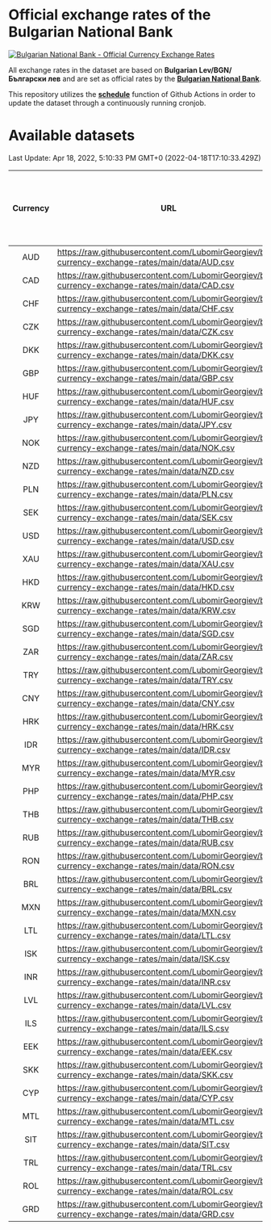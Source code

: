 # Official exchange rates of the Bulgarian National Bank

[![Bulgarian National Bank - Official Currency Exchange Rates](https://github.com/LubomirGeorgiev/bnb-currency-exchange-rates/actions/workflows/update-rates.yml/badge.svg?branch=main)](https://github.com/LubomirGeorgiev/bnb-currency-exchange-rates/actions/workflows/update-rates.yml)

All exchange rates in the dataset are based on **Bulgarian Lev/BGN/Български лев** and are set as official rates by the [**Bulgarian National Bank**](https://www.bnb.bg/Statistics/StExternalSector/StExchangeRates/StERForeignCurrencies/index.htm?toLang=_EN).

This repository utilizes the [**schedule**](https://docs.github.com/en/actions/reference/events-that-trigger-workflows) function of Github Actions in order to update the dataset through a continuously running cronjob.

# Available datasets

<!-- START LINKS (DO NOT EVER FU*ING DELETE THIS COMMENT FOR THE LOVE OF YOUR LIFE!!! IF YOU ARE CURIOS HOW IT WORKS, YOU CAN HAVE A LOOK AT ./src/updateReadme.ts) -->

Last Update: Apr 18, 2022, 5:10:33 PM GMT+0 (2022-04-18T17:10:33.429Z)

| Currency | URL                                                                                             | Number of records | Number of missing days that were filled in |
| :------: | ----------------------------------------------------------------------------------------------- | :---------------: | :----------------------------------------: |
|   AUD    | https://raw.githubusercontent.com/LubomirGeorgiev/bnb-currency-exchange-rates/main/data/AUD.csv |       8105        |                    2500                    |
|   CAD    | https://raw.githubusercontent.com/LubomirGeorgiev/bnb-currency-exchange-rates/main/data/CAD.csv |       8105        |                    2500                    |
|   CHF    | https://raw.githubusercontent.com/LubomirGeorgiev/bnb-currency-exchange-rates/main/data/CHF.csv |       8105        |                    2500                    |
|   CZK    | https://raw.githubusercontent.com/LubomirGeorgiev/bnb-currency-exchange-rates/main/data/CZK.csv |       8105        |                    2500                    |
|   DKK    | https://raw.githubusercontent.com/LubomirGeorgiev/bnb-currency-exchange-rates/main/data/DKK.csv |       8105        |                    2500                    |
|   GBP    | https://raw.githubusercontent.com/LubomirGeorgiev/bnb-currency-exchange-rates/main/data/GBP.csv |       8105        |                    2500                    |
|   HUF    | https://raw.githubusercontent.com/LubomirGeorgiev/bnb-currency-exchange-rates/main/data/HUF.csv |       8105        |                    2500                    |
|   JPY    | https://raw.githubusercontent.com/LubomirGeorgiev/bnb-currency-exchange-rates/main/data/JPY.csv |       8105        |                    2500                    |
|   NOK    | https://raw.githubusercontent.com/LubomirGeorgiev/bnb-currency-exchange-rates/main/data/NOK.csv |       8105        |                    2500                    |
|   NZD    | https://raw.githubusercontent.com/LubomirGeorgiev/bnb-currency-exchange-rates/main/data/NZD.csv |       8105        |                    2500                    |
|   PLN    | https://raw.githubusercontent.com/LubomirGeorgiev/bnb-currency-exchange-rates/main/data/PLN.csv |       8105        |                    2500                    |
|   SEK    | https://raw.githubusercontent.com/LubomirGeorgiev/bnb-currency-exchange-rates/main/data/SEK.csv |       8105        |                    2500                    |
|   USD    | https://raw.githubusercontent.com/LubomirGeorgiev/bnb-currency-exchange-rates/main/data/USD.csv |       8105        |                    2500                    |
|   XAU    | https://raw.githubusercontent.com/LubomirGeorgiev/bnb-currency-exchange-rates/main/data/XAU.csv |       8105        |                    2502                    |
|   HKD    | https://raw.githubusercontent.com/LubomirGeorgiev/bnb-currency-exchange-rates/main/data/HKD.csv |       7803        |                    2409                    |
|   KRW    | https://raw.githubusercontent.com/LubomirGeorgiev/bnb-currency-exchange-rates/main/data/KRW.csv |       7803        |                    2409                    |
|   SGD    | https://raw.githubusercontent.com/LubomirGeorgiev/bnb-currency-exchange-rates/main/data/SGD.csv |       7803        |                    2409                    |
|   ZAR    | https://raw.githubusercontent.com/LubomirGeorgiev/bnb-currency-exchange-rates/main/data/ZAR.csv |       7803        |                    2409                    |
|   TRY    | https://raw.githubusercontent.com/LubomirGeorgiev/bnb-currency-exchange-rates/main/data/TRY.csv |       6285        |                    1939                    |
|   CNY    | https://raw.githubusercontent.com/LubomirGeorgiev/bnb-currency-exchange-rates/main/data/CNY.csv |       6165        |                    1903                    |
|   HRK    | https://raw.githubusercontent.com/LubomirGeorgiev/bnb-currency-exchange-rates/main/data/HRK.csv |       6165        |                    1903                    |
|   IDR    | https://raw.githubusercontent.com/LubomirGeorgiev/bnb-currency-exchange-rates/main/data/IDR.csv |       6165        |                    1903                    |
|   MYR    | https://raw.githubusercontent.com/LubomirGeorgiev/bnb-currency-exchange-rates/main/data/MYR.csv |       6165        |                    1903                    |
|   PHP    | https://raw.githubusercontent.com/LubomirGeorgiev/bnb-currency-exchange-rates/main/data/PHP.csv |       6165        |                    1903                    |
|   THB    | https://raw.githubusercontent.com/LubomirGeorgiev/bnb-currency-exchange-rates/main/data/THB.csv |       6165        |                    1903                    |
|   RUB    | https://raw.githubusercontent.com/LubomirGeorgiev/bnb-currency-exchange-rates/main/data/RUB.csv |       6117        |                    1888                    |
|   RON    | https://raw.githubusercontent.com/LubomirGeorgiev/bnb-currency-exchange-rates/main/data/RON.csv |       6106        |                    1885                    |
|   BRL    | https://raw.githubusercontent.com/LubomirGeorgiev/bnb-currency-exchange-rates/main/data/BRL.csv |       5195        |                    1606                    |
|   MXN    | https://raw.githubusercontent.com/LubomirGeorgiev/bnb-currency-exchange-rates/main/data/MXN.csv |       5195        |                    1606                    |
|   LTL    | https://raw.githubusercontent.com/LubomirGeorgiev/bnb-currency-exchange-rates/main/data/LTL.csv |       5155        |                    1584                    |
|   ISK    | https://raw.githubusercontent.com/LubomirGeorgiev/bnb-currency-exchange-rates/main/data/ISK.csv |       5106        |                    1579                    |
|   INR    | https://raw.githubusercontent.com/LubomirGeorgiev/bnb-currency-exchange-rates/main/data/INR.csv |       4828        |                    1492                    |
|   LVL    | https://raw.githubusercontent.com/LubomirGeorgiev/bnb-currency-exchange-rates/main/data/LVL.csv |       4790        |                    1470                    |
|   ILS    | https://raw.githubusercontent.com/LubomirGeorgiev/bnb-currency-exchange-rates/main/data/ILS.csv |       4102        |                    1271                    |
|   EEK    | https://raw.githubusercontent.com/LubomirGeorgiev/bnb-currency-exchange-rates/main/data/EEK.csv |       4000        |                    1226                    |
|   SKK    | https://raw.githubusercontent.com/LubomirGeorgiev/bnb-currency-exchange-rates/main/data/SKK.csv |       2970        |                    912                     |
|   CYP    | https://raw.githubusercontent.com/LubomirGeorgiev/bnb-currency-exchange-rates/main/data/CYP.csv |       2906        |                    890                     |
|   MTL    | https://raw.githubusercontent.com/LubomirGeorgiev/bnb-currency-exchange-rates/main/data/MTL.csv |       2604        |                    799                     |
|   SIT    | https://raw.githubusercontent.com/LubomirGeorgiev/bnb-currency-exchange-rates/main/data/SIT.csv |       2544        |                    780                     |
|   TRL    | https://raw.githubusercontent.com/LubomirGeorgiev/bnb-currency-exchange-rates/main/data/TRL.csv |       1818        |                    559                     |
|   ROL    | https://raw.githubusercontent.com/LubomirGeorgiev/bnb-currency-exchange-rates/main/data/ROL.csv |       1697        |                    524                     |
|   GRD    | https://raw.githubusercontent.com/LubomirGeorgiev/bnb-currency-exchange-rates/main/data/GRD.csv |        361        |                    109                     |

<!-- END LINKS (DO NOT EVER FU*ING DELETE THIS COMMENT FOR THE LOVE OF YOUR LIFE!!! IF YOU ARE CURIOS HOW IT WORKS, YOU CAN HAVE A LOOK AT ./src/updateReadme.ts) -->
